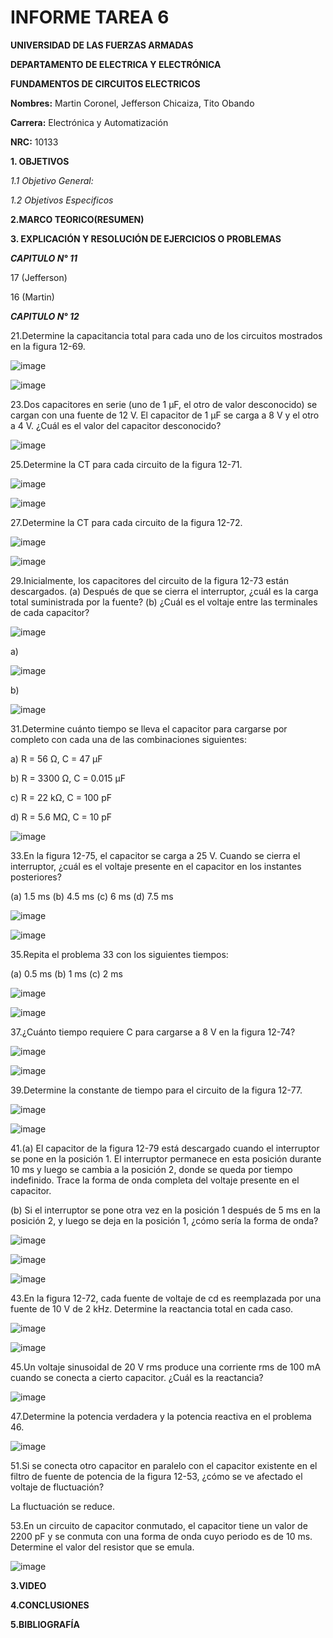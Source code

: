 # INFORME TAREA 6

**UNIVERSIDAD DE LAS FUERZAS ARMADAS**

**DEPARTAMENTO DE ELECTRICA Y ELECTRÓNICA**

**FUNDAMENTOS DE CIRCUITOS ELECTRICOS**

**Nombres:** Martin Coronel, Jefferson Chicaiza, Tito Obando 

**Carrera:** Electrónica y Automatización 

**NRC:** 10133

**1. OBJETIVOS**

*1.1 Objetivo General:* 

*1.2 Objetivos Especificos*

**2.MARCO TEORICO(RESUMEN)**

**3. EXPLICACIÓN Y RESOLUCIÓN DE EJERCICIOS O PROBLEMAS**

***CAPITULO N° 11***

17 (Jefferson)

16 (Martin) 

***CAPITULO N° 12***

21.Determine la capacitancia total para cada uno de los circuitos mostrados en la figura 12-69.

![image](https://user-images.githubusercontent.com/94098157/149427566-9b46b308-1a5a-45e9-8889-0c9574d022e9.png)

![image](https://user-images.githubusercontent.com/94098157/149429179-423da4f2-c01c-4590-8ee1-f7c231be5706.png)

23.Dos capacitores en serie (uno de 1 µF, el otro de valor desconocido) se cargan con una fuente de 12 V. El capacitor de 1 µF se carga a 8 V y el otro a 4 V. ¿Cuál es el valor del capacitor desconocido?

![image](https://user-images.githubusercontent.com/94098157/149432826-e87d44c2-8be8-4c5e-af62-147fd34bb434.png)

25.Determine la CT para cada circuito de la figura 12-71.

![image](https://user-images.githubusercontent.com/94098157/149432936-62330e7f-deca-4d86-aa06-4c75516a47b3.png)

![image](https://user-images.githubusercontent.com/94098157/149434389-611b2e62-1906-408a-8042-d343c369c93c.png)

27.Determine la CT para cada circuito de la figura 12-72.

![image](https://user-images.githubusercontent.com/94098157/149434557-78eb8851-7fff-4eca-b1b4-07dc5aa292ea.png)

![image](https://user-images.githubusercontent.com/94098157/149439667-24d1543d-9acd-4615-985b-92bccb543d23.png)

29.Inicialmente, los capacitores del circuito de la figura 12-73 están descargados.
(a) Después de que se cierra el interruptor, ¿cuál es la carga total suministrada por la fuente?
(b) ¿Cuál es el voltaje entre las terminales de cada capacitor?

![image](https://user-images.githubusercontent.com/94098157/149440171-e9d63bc0-1727-4665-99ae-9150a16424cd.png)

a)

![image](https://user-images.githubusercontent.com/94098157/149441188-3f205e8e-6dfe-42ea-b425-6ec217c2cbdc.png)

b)

![image](https://user-images.githubusercontent.com/94098157/149442207-7a358caa-0250-4e46-b427-a67ae9d7d50e.png)


31.Determine cuánto tiempo se lleva el capacitor para cargarse por completo con cada una de las combinaciones siguientes:

a) R = 56 Ω, C = 47 µF

b) R = 3300 Ω, C = 0.015 µF

c) R = 22 kΩ, C = 100 pF

d) R = 5.6 MΩ, C = 10 pF

![image](https://user-images.githubusercontent.com/94098157/149453518-98c9e3a3-eaf6-4112-b5cf-218470639e4c.png)

33.En la figura 12-75, el capacitor se carga a 25 V. Cuando se cierra el interruptor, ¿cuál es el voltaje presente en el capacitor en los instantes posteriores?

(a) 1.5 ms (b) 4.5 ms (c) 6 ms (d) 7.5 ms

![image](https://user-images.githubusercontent.com/94098157/149445248-c9d9ea16-5c41-4567-ac36-a3b7af9a451e.png)

![image](https://user-images.githubusercontent.com/94098157/149455437-c4f20ad0-4eeb-427e-a325-e76948fe15ad.png)

35.Repita el problema 33 con los siguientes tiempos:

(a) 0.5 ms (b) 1 ms (c) 2 ms

![image](https://user-images.githubusercontent.com/94098157/149445248-c9d9ea16-5c41-4567-ac36-a3b7af9a451e.png)

![image](https://user-images.githubusercontent.com/94098157/149455770-78d867b1-a787-4f33-89c2-932ae18e9860.png)

37.¿Cuánto tiempo requiere C para cargarse a 8 V en la figura 12-74?

![image](https://user-images.githubusercontent.com/94098157/149455876-6d45bc7b-869d-4707-ad62-0d1df8f08d4a.png)

![image](https://user-images.githubusercontent.com/94098157/149456602-cf13929b-9f0e-45ec-b60d-8924ed2dc665.png)

39.Determine la constante de tiempo para el circuito de la figura 12-77.

![image](https://user-images.githubusercontent.com/94098157/149446081-37727e4e-cf6f-48b5-b9bc-9776cfab39e4.png)

![image](https://user-images.githubusercontent.com/94098157/149457418-dc71d12f-a015-4aa8-b43d-79741d4bfd17.png)

41.(a) El capacitor de la figura 12-79 está descargado cuando el interruptor se pone en la posición 1. El interruptor permanece en esta posición durante 10 ms y luego se cambia a la posición 2, donde se queda por tiempo indefinido. Trace la forma de onda completa del voltaje presente en el capacitor.

(b) Si el interruptor se pone otra vez en la posición 1 después de 5 ms en la posición 2, y luego se deja en la posición 1, ¿cómo sería la forma de onda?

![image](https://user-images.githubusercontent.com/94098157/149447019-1de06d27-e838-40d5-9af0-a071817ab65b.png)

![image](https://user-images.githubusercontent.com/94098157/149447245-141e7ac3-69d0-418b-8dcc-ba57b4dfcb98.png)

![image](https://user-images.githubusercontent.com/94098157/149447281-2fcb3a4c-6ff1-44ec-99c1-093f587fd1c9.png)


43.En la figura 12-72, cada fuente de voltaje de cd es reemplazada por una fuente de 10 V de 2 kHz. Determine la reactancia total en cada caso.

![image](https://user-images.githubusercontent.com/94098157/149447980-08ea71dd-9117-497f-9303-16700a6e0825.png)

![image](https://user-images.githubusercontent.com/94098157/149449447-5806887b-8027-455d-b31a-2d2e168d586c.png)

45.Un voltaje sinusoidal de 20 V rms produce una corriente rms de 100 mA cuando se conecta a cierto capacitor. ¿Cuál es la reactancia?

![image](https://user-images.githubusercontent.com/94098157/149450054-6b94d846-54b1-4767-b2ba-e291a7ca89bf.png)

47.Determine la potencia verdadera y la potencia reactiva en el problema 46.

![image](https://user-images.githubusercontent.com/94098157/149451774-0f007bc8-a9f5-4f8f-8345-2445768230ef.png)

51.Si se conecta otro capacitor en paralelo con el capacitor existente en el filtro de fuente de potencia de la figura 12-53, ¿cómo se ve afectado el voltaje de fluctuación?

La fluctuación se reduce.

53.En un circuito de capacitor conmutado, el capacitor tiene un valor de 2200 pF y se conmuta con una forma de onda cuyo periodo es de 10 ms. Determine el valor del resistor que se emula.

![image](https://user-images.githubusercontent.com/94098157/149447619-90e9a626-860f-414a-8d10-6c3329627ddf.png)

**3.VIDEO**

**4.CONCLUSIONES**

**5.BIBLIOGRAFÍA**
